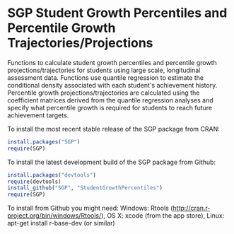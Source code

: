 # SGP Student Growth Percentiles and Percentile Growth Trajectories/Projections

Functions to calculate student growth percentiles and percentile growth projections/trajectories for students using large scale, longitudinal assessment 
data. Functions use quantile regression to estimate the conditional density associated with each student's 
achievement history. Percentile growth projections/trajectories are calculated using the coefficient matrices derived from the quantile 
regression analyses and specify what percentile growth is required for students to reach future achievement targets.

To install the most recent stable release of the SGP package from CRAN:


```R 
install.packages("SGP")
require(SGP)
```



To install the latest development build of the SGP package from Github:

```R 
install.packages("devtools")
require(devtools)
install_github("SGP", "StudentGrowthPercentiles")
require(SGP)
```

To install from Github you might need: Windows: Rtools (http://cran.r-project.org/bin/windows/Rtools/), OS X: xcode (from the app store),
Linux: apt-get install r-base-dev (or similar)

